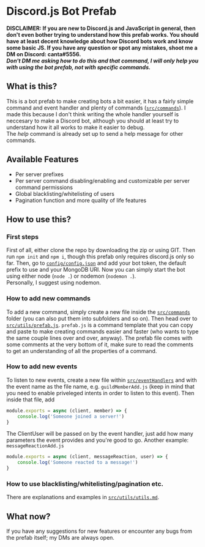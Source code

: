 # Discord.js Bot Prefab
**DISCLAIMER: If you are new to Discord.js and JavaScript in general, then don't even bother trying to understand how this prefab works. You should have at least decent knowledge about how Discord bots work and know some basic JS. If you have any question or spot any mistakes, shoot me a DM on Discord: canta#5556.**\
**_Don't DM me asking how to do this and that command, I will only help you with using the bot prefab, not with specific commands._**

## What is this?
This is a bot prefab to make creating bots a bit easier, it has a fairly simple command and event handler and plenty of commands ([`src/commands`](src/commands)). I made this because I don't think writing the whole handler yourself is neccesary to make a Discord bot, although you should at least try to understand how it all works to make it easier to debug.\
The _help_ command is already set up to send a help message for other commands.

## Available Features
- Per server prefixes
- Per server command disabling/enabling and customizable per server command permissions
- Global blacklisting/whitelisting of users
- Pagination function and more quality of life features

## How to use this?
### First steps
First of all, either clone the repo by downloading the zip or using GIT. Then run `npm init` and `npm i`, though this prefab only requires discord.js only so far.
Then, go to [`config/config.json`](config/config.json) and add your bot token, the default prefix to use and your MongoDB URI. Now you can simply start the bot using either node (`node .`) or nodemon (`nodemon .`).\
Personally, I suggest using nodemon.

### How to add new commands
To add a new command, simply create a new file inside the [`src/commands`](src/commands) folder (you can also put them into subfolders and so on). Then head over to [`src/utils/prefab.js`](src/utils/prefab.js). `prefab.js` is a command template that you can copy and paste to make creating commands easier and faster (who wants to type the same couple lines over and over, anyway). The prefab file comes with some comments at the very bottom of it, make sure to read the comments to get an understanding of all the properties of a command.
### How to add new events
To listen to new events, create a new file within [`src/eventHandlers`](src/eventHandlers) and with the event name as the file name, e.g. `guildMemberAdd.js` (keep in mind that you need to enable priveleged intents in order to listen to this event). Then inside that file, add
```js
module.exports = async (client, member) => {
    console.log('Someone joined a server!')
}
```
The ClientUser will be passed on by the event handler, just add how many parameters the event provides and you're good to go.
Another example: `messageReactionAdd.js`
```js
module.exports = async (client, messageReaction, user) => {
    console.log('Someone reacted to a message!')
}
```
### How to use blacklisting/whitelisting/pagination etc.
There are explanations and examples in [`src/utils/utils.md`](src/utils/utils.md).
## What now?
If you have any suggestions for new features or encounter any bugs from the prefab itself; my DMs are always open.
